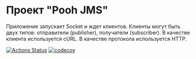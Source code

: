 # Проект "Pooh JMS"

Приложение запускает Socket и ждет клиентов. Клиенты могут быть двух типов: отправители (publisher), получатели (subscriber).
В качестве клиента используется cURL. В качестве протокола используется HTTP.

[![Actions Status](https://github.com/alxkzncoff/job4j_pooh/workflows/java-ci/badge.svg)](https://github.com/alxkzncoff/job4j_pooh/actions)
[![codecov](https://codecov.io/gh/alxkzncoff/job4j_pooh/branch/master/graph/badge.svg?token=LHO5GKXWWV)](https://codecov.io/gh/alxkzncoff/job4j_pooh)